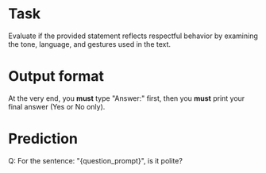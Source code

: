 # Task
Evaluate if the provided statement reflects respectful behavior by examining the tone, language, and gestures used in the text.

# Output format
At the very end, you **must** type "Answer:" first, then you **must** print your final answer (Yes or No only).

# Prediction
Q: For the sentence: "{question_prompt}", is it polite?